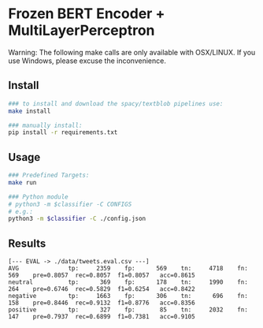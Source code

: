 # Frozen BERT Encoder + MultiLayerPerceptron
Warning: The following make calls are only available with OSX/LINUX. If you use Windows, please excuse the inconvenience.

## Install
```bash
### to install and download the spacy/textblob pipelines use:
make install

### manually install:
pip install -r requirements.txt
```

## Usage
```bash
### Predefined Targets:
make run

### Python module
# python3 -m $classifier -C CONFIGS
# e.g.:
python3 -m $classifier -C ./config.json
```

## Results
```
[--- EVAL -> ./data/tweets.eval.csv ---]
AVG           	 tp:     2359	 fp:      569 	 tn:     4718	 fn:      569	 pre=0.8057	 rec=0.8057	 f1=0.8057	 acc=0.8615
neutral       	 tp:      369	 fp:      178 	 tn:     1990	 fn:      264	 pre=0.6746	 rec=0.5829	 f1=0.6254	 acc=0.8422
negative      	 tp:     1663	 fp:      306 	 tn:      696	 fn:      158	 pre=0.8446	 rec=0.9132	 f1=0.8776	 acc=0.8356
positive      	 tp:      327	 fp:       85 	 tn:     2032	 fn:      147	 pre=0.7937	 rec=0.6899	 f1=0.7381	 acc=0.9105
```